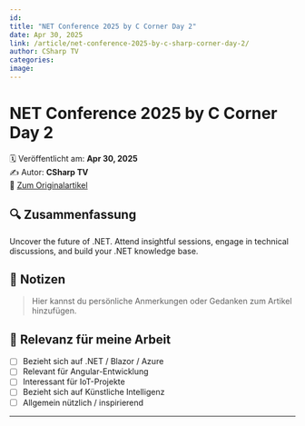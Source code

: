 ```yaml
---
id: 
title: "NET Conference 2025 by C Corner Day 2"
date: Apr 30, 2025
link: /article/net-conference-2025-by-c-sharp-corner-day-2/
author: CSharp TV
categories: 
image: 
---
```


# NET Conference 2025 by C Corner Day 2

🗓️ Veröffentlicht am: **Apr 30, 2025**  
✍️ Autor: **CSharp TV**  
🔗 [Zum Originalartikel](/article/net-conference-2025-by-c-sharp-corner-day-2/)

## 🔍 Zusammenfassung

Uncover the future of .NET. Attend insightful sessions, engage in technical discussions, and build your .NET knowledge base.

## 📌 Notizen

> Hier kannst du persönliche Anmerkungen oder Gedanken zum Artikel hinzufügen.

## 🧠 Relevanz für meine Arbeit

- [ ] Bezieht sich auf .NET / Blazor / Azure
- [ ] Relevant für Angular-Entwicklung
- [ ] Interessant für IoT-Projekte
- [ ] Bezieht sich auf Künstliche Intelligenz
- [ ] Allgemein nützlich / inspirierend

---
